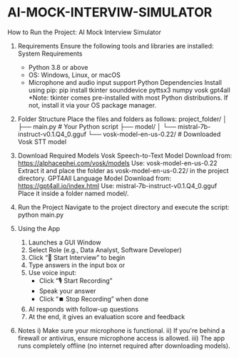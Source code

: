 # AI-MOCK-INTERVIW-SIMULATOR
How to Run the Project: AI Mock Interview Simulator

1. Requirements
      Ensure the following tools and libraries are installed:
      System Requirements
      - Python 3.8 or above
      - OS: Windows, Linux, or macOS
      - Microphone and audio input support
      Python Dependencies
      Install using pip:
      pip install tkinter sounddevice pyttsx3 numpy vosk gpt4all
      *Note: tkinter comes pre-installed with most Python distributions. If not, install it via your OS package manager.
2. Folder Structure
    Place the files and folders as follows:
    project_folder/
    │
    ├── main.py                        # Your Python script
    ├── model/
    │   └── mistral-7b-instruct-v0.1.Q4_0.gguf
    └── vosk-model-en-us-0.22/         # Downloaded Vosk STT model

3. Download Required Models
     Vosk Speech-to-Text Model
      Download from: https://alphacephei.com/vosk/models
      Use: vosk-model-en-us-0.22
      Extract it and place the folder as vosk-model-en-us-0.22/ in the project directory.
    GPT4All Language Model
      Download from: https://gpt4all.io/index.html
      Use: mistral-7b-instruct-v0.1.Q4_0.gguf
      Place it inside a folder named model/.

4. Run the Project
      Navigate to the project directory and execute the script: 
      python main.py

5. Using the App
      1. Launches a GUI Window
      2. Select Role (e.g., Data Analyst, Software Developer)
      3. Click “🎤 Start Interview” to begin
      4. Type answers in the input box or
      5. Use voice input:
         - Click “🎙️ Start Recording”
         - Speak your answer
         - Click “⏹️ Stop Recording” when done
      6. AI responds with follow-up questions
      7. At the end, it gives an evaluation score and feedback

6. Notes
   i) Make sure your microphone is functional.
   ii) If you're behind a firewall or antivirus, ensure microphone access is allowed.
   iii) The app runs completely offline (no internet required after downloading models).
